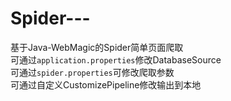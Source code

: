 # Spider---
基于Java-WebMagic的Spider简单页面爬取
<br>
可通过`application.properties`修改DatabaseSource
<br>
可通过`spider.properties`可修改爬取参数
<br>
可通过自定义CustomizePipeline修改输出到本地
